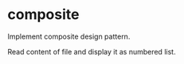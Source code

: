 # composite

Implement composite design pattern.

Read content of file and display it as numbered list.

